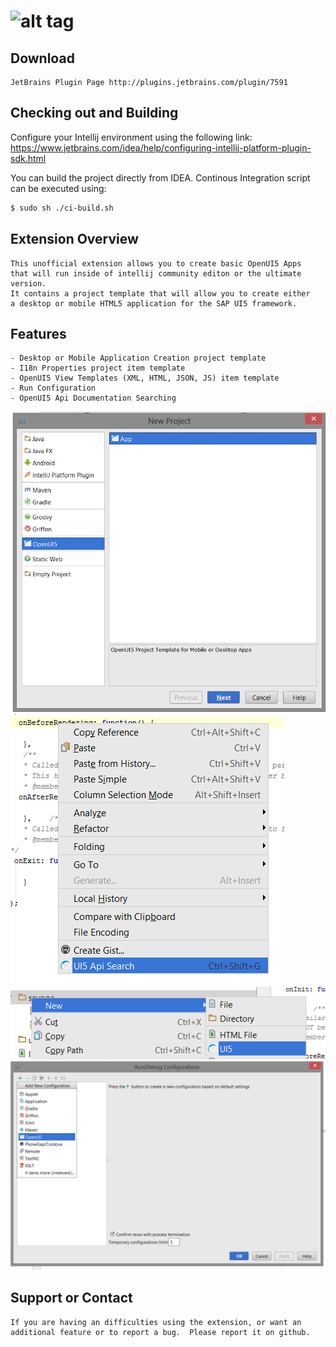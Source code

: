 ![alt tag](http://sap.github.io/openui5/images/OpenUI5_new_big_side.png)
======

## Download
```
JetBrains Plugin Page http://plugins.jetbrains.com/plugin/7591
```

## Checking out and Building

Configure your Intellij environment using the following link: https://www.jetbrains.com/idea/help/configuring-intellij-platform-plugin-sdk.html

You can build the project directly from IDEA.  Continous Integration script can be executed using:
```sh
$ sudo sh ./ci-build.sh
```


## Extension Overview
```
This unofficial extension allows you to create basic OpenUI5 Apps
that will run inside of intellij community editon or the ultimate version.
It contains a project template that will allow you to create either 
a desktop or mobile HTML5 application for the SAP UI5 framework. 
```

## Features
```
- Desktop or Mobile Application Creation project template
- I18n Properties project item template
- OpenUI5 View Templates (XML, HTML, JSON, JS) item template
- Run Configuration 
- OpenUI5 Api Documentation Searching
```
![ScreenShot](https://raw.githubusercontent.com/asebak/UI5-IntelliJ-Plugin/master/Resources/diagrams/ui5app.png)
![ScreenShot](https://raw.githubusercontent.com/asebak/UI5-IntelliJ-Plugin/master/Resources/diagrams/ui5apisearch.png)
![ScreenShot](https://raw.githubusercontent.com/asebak/UI5-IntelliJ-Plugin/master/Resources/diagrams/ui5file.png)
![ScreenShot](https://raw.githubusercontent.com/asebak/UI5-IntelliJ-Plugin/master/Resources/diagrams/ui5config.png)


## Support or Contact
```
If you are having an difficulties using the extension, or want an additional feature or to report a bug.  Please report it on github.
```
